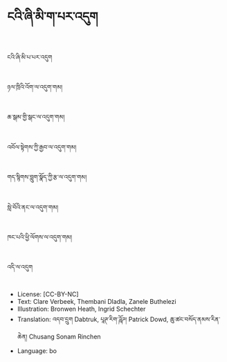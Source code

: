 # ངའི་ཞི་མི་ག་པར་འདུག

##
ངའི་ཞི་མི་པ་པར་འདུག

##
ཉལ་ཁྲིའི་འོག་ལ་འདུག་གམ།

##
ཆ་སྒམ་གྱི་སྒང་ལ་འདུག་གམ།

##
འབོལ་སྟེགས་ཀྱི་རྒྱབ་ལ་འདུག་གམ།

##
གད་སྙིགས་བླུག་སྣོད་ཀྱི་རྩ་ལ་འདུག་གམ།

##
སླེ་བོའི་ནང་ལ་འདུག་གམ།

##
ཁང་པའི་ཕྱི་ལོགས་ལ་འདུག་གམ།

##
འདི་ལ་འདུག

##
* License: [CC-BY-NC]
* Text: Clare Verbeek, Thembani Dladla, Zanele Buthelezi
* Illustration: Bronwen Heath, Ingrid Schechter
* Translation: འདབ་དྲུག Dabtruk, པཱཊ་རིག་ཌཱོཌ། Patrick Dowd, ཆུ་ཚང་བསོད་ནམས་རིན་ཆེན། Chusang Sonam Rinchen
* Language: bo
